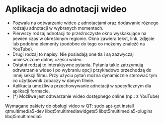 # Aplikacja do adnotacji wideo

- Pozwala na odtwarzanie wideo z adnotacjami  oraz dodawanie różnego rodzaju adnotacji w wybranych momentach. 
- Pierwszy rodzaj adnotacji to przeźroczyste okno wyskakujące na pewien czas w określonym regionie. Okno zawiera tekst, link, zdjęcie lub podobne elementy (podobne do tego co możemy znaleźć na YouTube).
- Drugi rodzaj to napisy. Nie posiadają one tła i są zazwyczaj umieszczone dolnej części wideo.
- Ostatni rodzaj to interaktywne pytania. Pytania takie zatrzymują odtwarzanie wideo i po wybraniu opcji przykładowo przechodzą do innej sekcji filmu. Przy użyciu pytań można dynamicznie sterować tym co użytkownik zobaczy w danym filmie.
- Aplikacja umożliwia przechowywanie adnotacji w specyficznym dla aplikacji formacie.
- (*) Możliwe jest odtwarzanie wideo dostępnego online (np.: z YouTube)


Wymagane pakiety do obsługi video w QT:
sudo apt-get install qtmultimedia5-dev libqt5multimediawidgets5 libqt5multimedia5-plugins libqt5multimedia5
